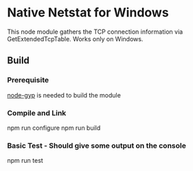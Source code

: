 # Native Netstat for Windows
This node module gathers the TCP connection information via GetExtendedTcpTable.
Works only on Windows.

## Build

### Prerequisite
[node-gyp](https://github.com/nodejs/node-gyp) is needed to build the module 

### Compile and Link
npm run configure
npm run build

### Basic Test - Should give some output on the console
npm run test
